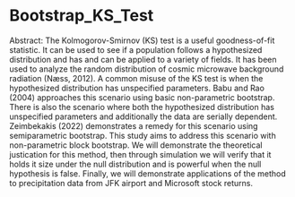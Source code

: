 # Bootstrap_KS_Test

Abstract: The Kolmogorov-Smirnov (KS) test is a useful goodness-of-fit statistic. It can be used 
to see if a population 
follows a hypothesized distribution and has and can be applied to a variety of fields. 
It has been used to analyze the random distribution of cosmic microwave background radiation (Næss, 2012). 
A common misuse of the KS test is when the hypothesized distribution has unspecified parameters. 
Babu and Rao (2004) approaches this scenario using basic non-parametric bootstrap. 
There is also the scenario where both the hypothesized distribution has unspecified 
parameters and additionally the data are serially dependent. Zeimbekakis (2022) 
demonstrates a remedy for this scenario using semiparametric bootstrap. This 
study aims to address this scenario with non-parametric block bootstrap. We will demonstrate the 
theoretical justication for this method, then through simulation we will verify that
it holds it size under the null distribution and is powerful when the null 
hypothesis is false. Finally, we will demonstrate applications of the method to
precipitation data from JFK airport and Microsoft stock returns.
